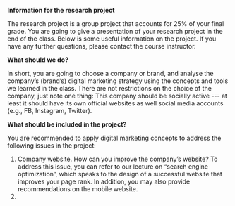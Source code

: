 **Information for the research project**    

The research project is a group project that accounts for 25% of your final grade. You are going to give a presentation of your research project in the end of the class. Below is some useful information on the project. If you have any further questions, please contact the course instructor.    

**What should we do?**    

In short, you are going to choose a company or brand, and analyse the company’s (brand’s) digital marketing strategy using the concepts and tools we learned in the class. There are not restrictions on the choice of the company, just note one thing: This company should be socially active --- at least it should have its own official websites as well social media accounts (e.g., FB, Instagram, Twitter).    

**What should be included in the project?**    

You are recommended to apply digital marketing concepts to address the following issues in the project:    

1.  Company website. How can you improve the company’s website? To address this issue, you can refer to our lecture on “search engine optimization”, which speaks to the design of a successful website that improves your page rank. In addition, you may also provide recommendations on the mobile website.    
2.    	






